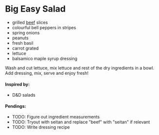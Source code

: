 # Big Easy Salad

* grilled [beef](https://github.com/andreamalhera/committed_meals/blob/master/how_to_replace.md#beef) slices
* colourful bell peppers in stripes
* spring onions
* peanuts
* fresh basil
* carrot grated
* lettuce
* balsamico maple syrup dressing

Wash and cut lettuce, mix lettuce and rest of the dry ingredients in a bowl. Add dressing, mix, serve and enjoy fresh!

#### Inspired by: 
* D&D salads

#### Pendings: 
* TODO: Figure out ingredient measurements
* TODO: Tryout with seitan and replace "beef" with "seitan" if relevant
* TODO: Write dressing recipe
